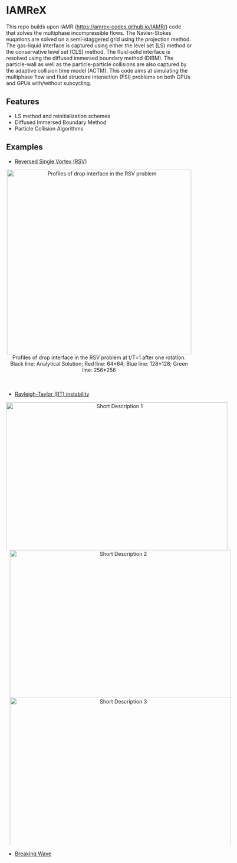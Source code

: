 # IAMReX

This repo builds upon IAMR (https://amrex-codes.github.io/IAMR/) code that solves the multiphase incompressible flows. The Navier-Stokes euqations are solved on a semi-staggered grid using the projection method. The gas-liquid interface is captured using either the level set (LS) method or the conservative level set (CLS) method. The fluid-solid interface is resolved using the diffused immersed boundary method (DIBM). The particle-wall as well as the particle-particle collisions are also captured by the adaptive collision
time model (ACTM). This code aims at simulating the multiphase flow and fluid structure interaction (FSI) problems on both CPUs and GPUs with/without subcycling.

## Features

- LS method and reinitialization schemes
- Diffused Immersed Boundary Method
- Particle Collision Algorithms

## Examples

- [Reversed Single Vortex (RSV)](./Tutorials/RSV/)

<div align="center">
    <img src="./README_figures/RSV.jpeg" alt="Profiles of drop interface in the RSV problem" width="500">
    <br>
    <figcaption style="text-align:center;">Profiles of drop interface in the RSV problem at t/T=1 after one rotation. Black line: Analytical Solution; Red line: 64*64; Blue line: 128*128; Green line: 256*256</figcaption>
    <br>
    <br>
</div>

- [Rayleigh-Taylor (RT) instability](./Tutorials/RayleighTaylor_LS/)

<div align="center">
    <!-- First Image -->
    <div style="display:inline-block; margin-right:10px; vertical-align:top; width:600px; height:400px; overflow:hidden;">
        <img src="./README_figures/RT_IAMR.png" alt="Short Description 1" width="600">
        <br>
        <figcaption>Density profile at t/T=2.42 using IAMR convective scheme.</figcaption>
        <br>
        <br>        
    </div>
    <!-- Second Image -->    
    <div style="display:inline-block; margin-left:10px; vertical-align:top; width:600px; height:400px; overflow:hidden;">
        <img src="./README_figures/RT_LSAMR.png" alt="Short Description 2" width="600">
        <br>
        <figcaption>Density profile at t/T=2.42 using LS method.</figcaption>
        <br>
        <br>
    </div>
    <!-- Third Image -->    
    <div style="display:inline-block; margin-left:10px; vertical-align:top; width:600px; height:400px; overflow:hidden;">
        <img src="./README_figures/RT_tip.png" alt="Short Description 3" width="600">
        <br>
        <figcaption>Comparison of the tip locations of the falling fluid and the rising fluid.</figcaption>
        <br>
        <br>
    </div>
</div>

- [Breaking Wave](./Tutorials/BreakingWave_LS/)